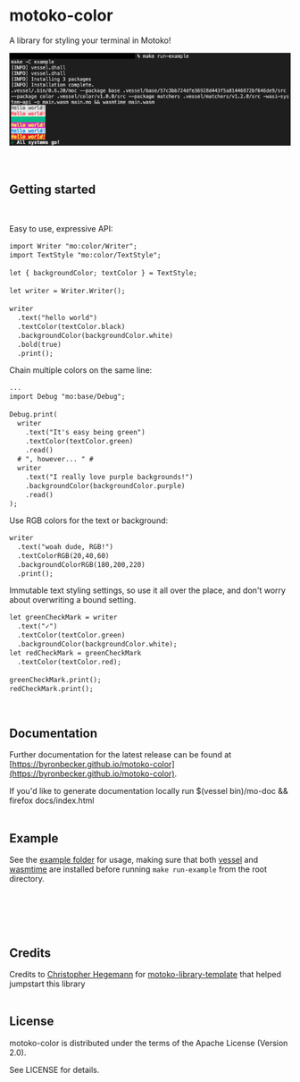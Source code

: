 # motoko-color

A library for styling your terminal in Motoko!

![Example image](./readme_example_image.png)
<br/>
<br/>
<br/>

## Getting started
<br/>

Easy to use, expressive API:
```motoko
import Writer "mo:color/Writer";
import TextStyle "mo:color/TextStyle";

let { backgroundColor; textColor } = TextStyle;

let writer = Writer.Writer();

writer
  .text("hello world")
  .textColor(textColor.black)
  .backgroundColor(backgroundColor.white)
  .bold(true)
  .print();
```

Chain multiple colors on the same line:
```motoko
...
import Debug "mo:base/Debug";

Debug.print(
  writer
    .text("It's easy being green")
    .textColor(textColor.green)
    .read()
  # ", however... " #
  writer
    .text("I really love purple backgrounds!")
    .backgroundColor(backgroundColor.purple)
    .read()
);
```
      
Use RGB colors for the text or background:
```motoko
writer
  .text("woah dude, RGB!")
  .textColorRGB(20,40,60)
  .backgroundColorRGB(180,200,220)
  .print();
```

Immutable text styling settings, so use it all over the place, and don't worry about overwriting a bound setting.
```motoko
let greenCheckMark = writer
  .text("✓")
  .textColor(textColor.green)
  .backgroundColor(backgroundColor.white);
let redCheckMark = greenCheckMark
  .textColor(textColor.red);

greenCheckMark.print();
redCheckMark.print();
```
<br/>

## Documentation

Further documentation for the latest release can be found at [https://byronbecker.github.io/motoko-color](https://byronbecker.github.io/motoko-color).

If you'd like to generate documentation locally run $(vessel bin)/mo-doc && firefox docs/index.html
<br/>
<br/>

## Example
See the [example folder](https://github.com/ByronBecker/motoko-color/tree/main/example) for usage,
making sure that both [vessel](https://github.com/dfinity/vessel) and [wasmtime](https://wasmtime.dev/) are installed before running `make run-example` from the root directory.

<br/>
<br/>
<br/>
<br/>

## Credits
Credits to [Christopher Hegemann](https://github.com/kritzcreek) for [motoko-library-template](https://github.com/kritzcreek/motoko-library-template) that helped jumpstart this library
<br/>
<br/>

## License

motoko-color is distributed under the terms of the Apache License (Version 2.0).

See LICENSE for details.
